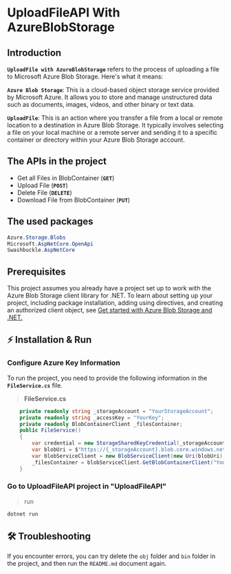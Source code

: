 # UploadFileAPI With AzureBlobStorage

## Introduction
**`UploadFile with AzureBlobStorage`** refers to the process of uploading a file to Microsoft Azure Blob Storage. Here's what it means:

**`Azure Blob Storage`**: This is a cloud-based object storage service provided by Microsoft Azure. It allows you to store and manage unstructured data such as documents, images, videos, and other binary or text data.

**`UploadFile`**: This is an action where you transfer a file from a local or remote location to a destination in Azure Blob Storage. It typically involves selecting a file on your local machine or a remote server and sending it to a specific container or directory within your Azure Blob Storage account.

## The APIs in the project
* Get all Files in BlobContainer (**`GET`**)
* Upload File (**`POST`**)
* Delete File (**`DELETE`**)
* Download File from BlobContainer (**`PUT`**)
## The used packages
```cs
Azure.Storage.Blobs
Microsoft.AspNetCore.OpenApi
Swashbuckle.AspNetCore
```
## Prerequisites
This project assumes you already have a project set up to work with the Azure Blob Storage client library for .NET. To learn about setting up your project, including package installation, adding using directives, and creating an authorized client object, see [Get started with Azure Blob Storage and .NET.](https://learn.microsoft.com/en-us/azure/storage/blobs/storage-blob-dotnet-get-started?tabs=azure-ad)

## ⚡ Installation & Run
### Configure Azure Key Information
To run the project, you need to provide the following information in the **`FileService.cs`** file.

>**FileService.cs**
```cs
    private readonly string _storageAccount = "YourStorageAccount";
    private readonly string _accessKey = "YourKey";
    private readonly BlobContainerClient _filesContainer;
    public FileService()
    {
        var credential = new StorageSharedKeyCredential(_storageAccount, _accessKey);
        var blobUri = $"https://{_storageAccount}.blob.core.windows.net";
        var blobServiceClient = new BlobServiceClient(new Uri(blobUri), credential);
        _filesContainer = blobServiceClient.GetBlobContainerClient("YourNameContainer");
    }
```
### Go to UploadFileAPI project in "UploadFileAPI"
>run 
```sh
dotnet run
```
## 🛠️ Troubleshooting
If you encounter errors, you can try delete the `obj` folder and `bin` folder in the project, and then run the `README.md` document again.
